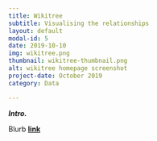 ```yaml
---
title: Wikitree
subtitle: Visualising the relationships
layout: default
modal-id: 5
date: 2019-10-10
img: wikitree.png
thumbnail: wikitree-thumbnail.png
alt: wikitree homepage screenshot
project-date: October 2019
category: Data

---
```


***Intro.***

Blurb **[link](https://en.wikipedia.org/)** 
